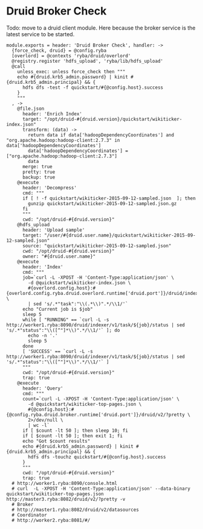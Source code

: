 
# Druid Broker Check

Todo: move to a druid client module. Here because the broker service is the latest
service to be started.

    module.exports = header: 'Druid Broker Check', handler: ->
      {force_check, druid} = @config.ryba
      [overlord] = @contexts 'ryba/druid/overlord'
      @registry.register 'hdfs_upload', 'ryba/lib/hdfs_upload'
      @call
        unless_exec: unless force_check then """
        echo #{druid.krb5_admin.password} | kinit #{druid.krb5_admin.principal} && {
          hdfs dfs -test -f quickstart/#{@config.host}.success
        }
        """
      , ->
        @file.json
          header: 'Enrich Index'
          target: "/opt/druid-#{druid.version}/quickstart/wikiticker-index.json"
          transform: (data) ->
            return data if data['hadoopDependencyCoordinates'] and "org.apache.hadoop:hadoop-client:2.7.3" in data['hadoopDependencyCoordinates']
            data['hadoopDependencyCoordinates'] = ["org.apache.hadoop:hadoop-client:2.7.3"]
            data
          merge: true
          pretty: true
          backup: true
        @execute
          header: 'Decompress'
          cmd: """
          if [ ! -f quickstart/wikiticker-2015-09-12-sampled.json  ]; then
            gunzip quickstart/wikiticker-2015-09-12-sampled.json.gz
          fi
          """
          cwd: "/opt/druid-#{druid.version}"
        @hdfs_upload
          header: 'Upload sample'
          target: "/user/#{druid.user.name}/quickstart/wikiticker-2015-09-12-sampled.json"
          source: "quickstart/wikiticker-2015-09-12-sampled.json"
          cwd: "/opt/druid-#{druid.version}"
          owner: "#{druid.user.name}"
        @execute
          header: 'Index'
          cmd: """
          job=`curl -L -XPOST -H 'Content-Type:application/json' \
            -d @quickstart/wikiticker-index.json \
            #{overlord.config.host}:#{overlord.config.ryba.druid.overlord.runtime['druid.port']}/druid/indexer/v1/task \
            | sed 's/.*"task":"\\(.*\\)".*/\\1/'`
          echo "Current job is $job"
          sleep 5
          while [ "RUNNING" == `curl -L -s http://worker1.ryba:8090/druid/indexer/v1/task/${job}/status | sed 's/.*"status":"\\([^"]*\\)".*/\\1/'` ]; do
            echo -n '.'
            sleep 5
          done
          [ 'SUCCESS' == `curl -L -s http://worker1.ryba:8090/druid/indexer/v1/task/${job}/status | sed 's/.*"status":"\\([^"]*\\)".*/\\1/'` ]
          """
          cwd: "/opt/druid-#{druid.version}"
          trap: true
        @execute
          header: 'Query'
          cmd: """
          count=`curl -L -XPOST -H 'Content-Type:application/json' \
            -d @quickstart/wikiticker-top-pages.json \
            #{@config.host}:#{@config.ryba.druid.broker.runtime['druid.port']}/druid/v2/?pretty \
            2>/dev/null \
            | wc -l`
          if [ $count -lt 50 ]; then sleep 10; fi
          if [ $count -lt 50 ]; then exit 1; fi
          echo "Got $count results"
          echo #{druid.krb5_admin.password} | kinit #{druid.krb5_admin.principal} && {
            hdfs dfs -touchz quickstart/#{@config.host}.success
          }
          """
          cwd: "/opt/druid-#{druid.version}"
          trap: true
      # http://worker1.ryba:8090/console.html
      # curl  -L -XPOST -H 'Content-Type:application/json' --data-binary quickstart/wikiticker-top-pages.json http://master3.ryba:8082/druid/v2/?pretty -v
      # Broker
      # http://master1.ryba:8082/druid/v2/datasources
      # Coordinator
      # http://worker2.ryba:8081/#/
